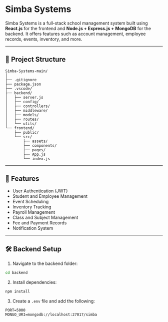 
# Simba Systems

Simba Systems is a full-stack school management system built using **React.js** for the frontend and **Node.js + Express.js + MongoDB** for the backend. It offers features such as account management, employee records, events, inventory, and more.

---

## 🧱 Project Structure

```
Simba-Systems-main/
│
├── .gitignore
├── package.json
├── .vscode/
├── backend/
│   ├── server.js
│   ├── config/
│   ├── controllers/
│   ├── middleware/
│   ├── models/
│   ├── routes/
│   └── utils/
└── frontend/
    ├── public/
    └── src/
        ├── assets/
        ├── components/
        ├── pages/
        ├── App.js
        └── index.js
```

---

## 🚀 Features

- User Authentication (JWT)
- Student and Employee Management
- Event Scheduling
- Inventory Tracking
- Payroll Management
- Class and Subject Management
- Fee and Payment Records
- Notification System

---

## 🛠️ Backend Setup

1. Navigate to the backend folder:

```bash
cd backend
```

2. Install dependencies:

```bash
npm install
```

3. Create a `.env` file and add the following:

```
PORT=5000
MONGO_URI=mongodb://localhost:27017/simba
